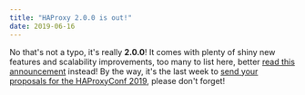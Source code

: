 ```yaml
---
title: "HAProxy 2.0.0 is out!"
date: 2019-06-16
---
```


No that's not a typo, it's really **2.0.0**! It comes with plenty of shiny new features and scalability improvements, too many to list here, better [read this announcement](https://www.mail-archive.com/haproxy@formilux.org/msg34215.html) instead! By the way, it's the last week to [send your proposals for the HAProxyConf 2019](http://haproxyconf.com/), please don't forget!
